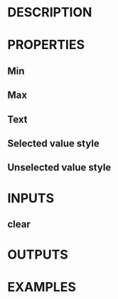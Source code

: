 # DESCRIPTION

# PROPERTIES

## Min

## Max

## Text

## Selected value style

## Unselected value style

# INPUTS

## clear

# OUTPUTS

# EXAMPLES
